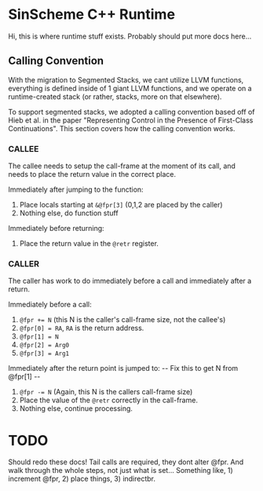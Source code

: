 # SinScheme C++ Runtime #

Hi, this is where runtime stuff exists.
Probably should put more docs here...



## Calling Convention ##

With the migration to Segmented Stacks, we cant utilize LLVM functions,
everything is defined inside of 1 giant LLVM functions, and we operate on a
runtime-created stack (or rather, stacks, more on that elsewhere).

To support segmented stacks, we adopted a calling convention based off of
Hieb et al. in the paper
"Representing Control in the Presence of First-Class Continuations".
This section covers how the calling convention works.

### CALLEE ###

The callee needs to setup the call-frame at the moment of its call, and needs to place the return value in the correct place.

Immediately after jumping to the function:
1. Place locals starting at `&@fpr[3]` (0,1,2 are placed by the caller)
2. Nothing else, do function stuff

Immediately before returning:
1. Place the return value in the `@retr` register.

### CALLER ###

The caller has work to do immediately before a call and immediately after a return.

Immediately before a call:
1. `@fpr += N` (this N is the caller's call-frame size, not the callee's)
2. `@fpr[0] = RA`, `RA` is the return address.
3. `@fpr[1] = N`
3. `@fpr[2] = Arg0`
4. `@fpr[3] = Arg1`

Immediately after the return point is jumped to:
-- Fix this to get N from @fpr[1] --
1. `@fpr -= N` (Again, this N is the callers call-frame size)
2. Place the value of the `@retr` correctly in the call-frame.
3. Nothing else, continue processing.


# TODO #

Should redo these docs!
Tail calls are required, they dont alter @fpr.
And walk through the whole steps, not just what is set...
Something like, 1) increment @fpr, 2) place things, 3) indirectbr.
